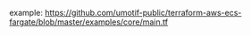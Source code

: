 example: https://github.com/umotif-public/terraform-aws-ecs-fargate/blob/master/examples/core/main.tf